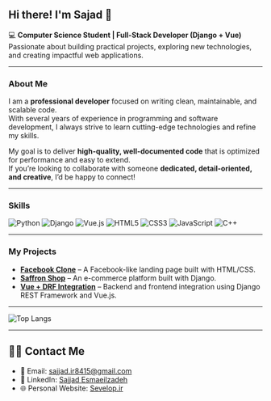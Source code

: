 ## Hi there! I'm Sajad 👋

💻 **Computer Science Student | Full-Stack Developer (Django + Vue)**  
Passionate about building practical projects, exploring new technologies, and creating impactful web applications.

---

### About Me
I am a **professional developer** focused on writing clean, maintainable, and scalable code.  
With several years of experience in programming and software development, I always strive to learn cutting-edge technologies and refine my skills.  

My goal is to deliver **high-quality, well-documented code** that is optimized for performance and easy to extend.  
If you’re looking to collaborate with someone **dedicated, detail-oriented, and creative**, I’d be happy to connect!

---

### Skills
![Python](https://img.shields.io/badge/Python-3776AB?style=for-the-badge&logo=python&logoColor=white)
![Django](https://img.shields.io/badge/Django-092E20?style=for-the-badge&logo=django&logoColor=white)
![Vue.js](https://img.shields.io/badge/Vue.js-35495E?style=for-the-badge&logo=vue.js&logoColor=4FC08D)
![HTML5](https://img.shields.io/badge/HTML5-E34F26?style=for-the-badge&logo=html5&logoColor=white)
![CSS3](https://img.shields.io/badge/CSS3-1572B6?style=for-the-badge&logo=css3&logoColor=white)
![JavaScript](https://img.shields.io/badge/JavaScript-F7DF1E?style=for-the-badge&logo=javascript&logoColor=black)
![C++](https://img.shields.io/badge/C++-00599C?style=for-the-badge&logo=c%2b%2b&logoColor=white)

---

### My Projects
- [**Facebook Clone**](https://github.com/sajad-18/Facebook) – A Facebook-like landing page built with HTML/CSS.
- [**Saffron Shop**](https://github.com/sajad-18/Saffron-Shop-Clone) – An e-commerce platform built with Django.
- [**Vue + DRF Integration**](https://github.com/sajad-18/vue-drf-integration) – Backend and frontend integration using Django REST Framework and Vue.js.

---

![Top Langs](https://github-readme-stats.vercel.app/api/top-langs/?username=sajad-18&layout=compact)

---

## 👨‍💻 Contact Me
- 📧 Email: [sajjad.ir8415@gmail.com](mailto:sajjad.ir8415@gmail.com)
- 💼 LinkedIn: [Sajjad Esmaeilzadeh](https://www.linkedin.com/in/sajad-esmaeilzadeh/)
- 🌐 Personal Website: [Sevelop.ir](https://www.sevelop.ir)

